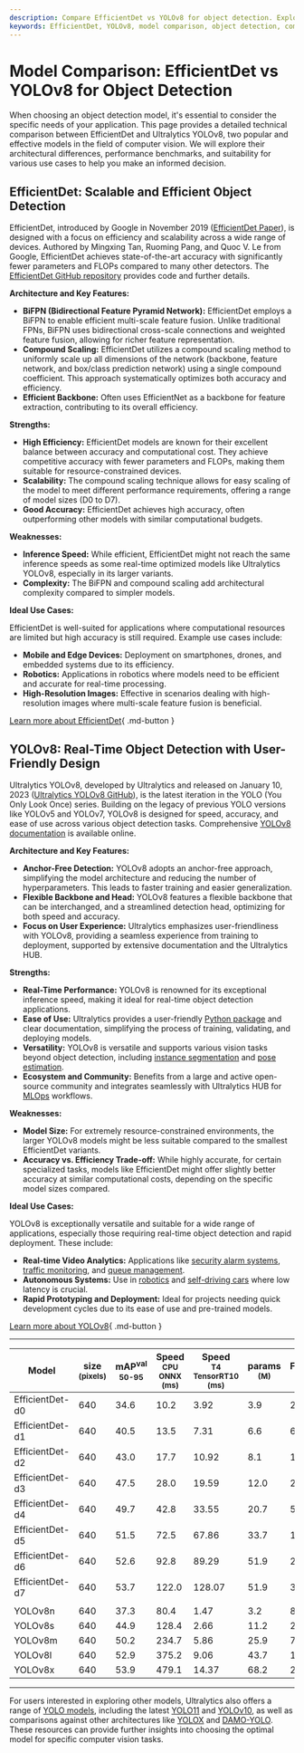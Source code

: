 ```yaml
---
description: Compare EfficientDet vs YOLOv8 for object detection. Explore their architecture, performance, and ideal use cases to make an informed choice.
keywords: EfficientDet, YOLOv8, model comparison, object detection, computer vision, machine learning, EfficientDet vs YOLOv8, Ultralytics models, real-time detection
---
```


# Model Comparison: EfficientDet vs YOLOv8 for Object Detection

When choosing an object detection model, it's essential to consider the specific needs of your application. This page provides a detailed technical comparison between EfficientDet and Ultralytics YOLOv8, two popular and effective models in the field of computer vision. We will explore their architectural differences, performance benchmarks, and suitability for various use cases to help you make an informed decision.

<script async src="https://cdn.jsdelivr.net/npm/chart.js@3.9.1/dist/chart.min.js"></script>
<script defer src="../../javascript/benchmark.js"></script>

<canvas id="modelComparisonChart" width="1024" height="400" active-models='["EfficientDet", "YOLOv8"]'></canvas>

## EfficientDet: Scalable and Efficient Object Detection

EfficientDet, introduced by Google in November 2019 ([EfficientDet Paper](https://arxiv.org/abs/1911.09070)), is designed with a focus on efficiency and scalability across a wide range of devices. Authored by Mingxing Tan, Ruoming Pang, and Quoc V. Le from Google, EfficientDet achieves state-of-the-art accuracy with significantly fewer parameters and FLOPs compared to many other detectors. The [EfficientDet GitHub repository](https://github.com/google/automl/tree/master/efficientdet) provides code and further details.

**Architecture and Key Features:**

- **BiFPN (Bidirectional Feature Pyramid Network):** EfficientDet employs a BiFPN to enable efficient multi-scale feature fusion. Unlike traditional FPNs, BiFPN uses bidirectional cross-scale connections and weighted feature fusion, allowing for richer feature representation.
- **Compound Scaling:** EfficientDet utilizes a compound scaling method to uniformly scale up all dimensions of the network (backbone, feature network, and box/class prediction network) using a single compound coefficient. This approach systematically optimizes both accuracy and efficiency.
- **Efficient Backbone:** Often uses EfficientNet as a backbone for feature extraction, contributing to its overall efficiency.

**Strengths:**

- **High Efficiency:** EfficientDet models are known for their excellent balance between accuracy and computational cost. They achieve competitive accuracy with fewer parameters and FLOPs, making them suitable for resource-constrained devices.
- **Scalability:** The compound scaling technique allows for easy scaling of the model to meet different performance requirements, offering a range of model sizes (D0 to D7).
- **Good Accuracy:** EfficientDet achieves high accuracy, often outperforming other models with similar computational budgets.

**Weaknesses:**

- **Inference Speed:** While efficient, EfficientDet might not reach the same inference speeds as some real-time optimized models like Ultralytics YOLOv8, especially in its larger variants.
- **Complexity:** The BiFPN and compound scaling add architectural complexity compared to simpler models.

**Ideal Use Cases:**

EfficientDet is well-suited for applications where computational resources are limited but high accuracy is still required. Example use cases include:

- **Mobile and Edge Devices:** Deployment on smartphones, drones, and embedded systems due to its efficiency.
- **Robotics:** Applications in robotics where models need to be efficient and accurate for real-time processing.
- **High-Resolution Images:** Effective in scenarios dealing with high-resolution images where multi-scale feature fusion is beneficial.

[Learn more about EfficientDet](https://github.com/google/automl/tree/master/efficientdet#readme){ .md-button }

## YOLOv8: Real-Time Object Detection with User-Friendly Design

Ultralytics YOLOv8, developed by Ultralytics and released on January 10, 2023 ([Ultralytics YOLOv8 GitHub](https://github.com/ultralytics/ultralytics)), is the latest iteration in the YOLO (You Only Look Once) series. Building on the legacy of previous YOLO versions like YOLOv5 and YOLOv7, YOLOv8 is designed for speed, accuracy, and ease of use across various object detection tasks. Comprehensive [YOLOv8 documentation](https://docs.ultralytics.com/models/yolov8/) is available online.

**Architecture and Key Features:**

- **Anchor-Free Detection:** YOLOv8 adopts an anchor-free approach, simplifying the model architecture and reducing the number of hyperparameters. This leads to faster training and easier generalization.
- **Flexible Backbone and Head:** YOLOv8 features a flexible backbone that can be interchanged, and a streamlined detection head, optimizing for both speed and accuracy.
- **Focus on User Experience:** Ultralytics emphasizes user-friendliness with YOLOv8, providing a seamless experience from training to deployment, supported by extensive documentation and the Ultralytics HUB.

**Strengths:**

- **Real-Time Performance:** YOLOv8 is renowned for its exceptional inference speed, making it ideal for real-time object detection applications.
- **Ease of Use:** Ultralytics provides a user-friendly [Python package](https://pypi.org/project/ultralytics/) and clear documentation, simplifying the process of training, validating, and deploying models.
- **Versatility:** YOLOv8 is versatile and supports various vision tasks beyond object detection, including [instance segmentation](https://www.ultralytics.com/glossary/instance-segmentation) and [pose estimation](https://docs.ultralytics.com/tasks/pose/).
- **Ecosystem and Community:** Benefits from a large and active open-source community and integrates seamlessly with Ultralytics HUB for [MLOps](https://www.ultralytics.com/glossary/machine-learning-operations-mlops) workflows.

**Weaknesses:**

- **Model Size:** For extremely resource-constrained environments, the larger YOLOv8 models might be less suitable compared to the smallest EfficientDet variants.
- **Accuracy vs. Efficiency Trade-off:** While highly accurate, for certain specialized tasks, models like EfficientDet might offer slightly better accuracy at similar computational costs, depending on the specific model sizes compared.

**Ideal Use Cases:**

YOLOv8 is exceptionally versatile and suitable for a wide range of applications, especially those requiring real-time object detection and rapid deployment. These include:

- **Real-time Video Analytics:** Applications like [security alarm systems](https://www.ultralytics.com/blog/security-alarm-system-projects-with-ultralytics-yolov8), [traffic monitoring](https://www.ultralytics.com/blog/ultralytics-yolov8-for-smarter-parking-management-systems), and [queue management](https://docs.ultralytics.com/guides/queue-management/).
- **Autonomous Systems:** Use in [robotics](https://www.ultralytics.com/glossary/robotics) and [self-driving cars](https://www.ultralytics.com/solutions/ai-in-self-driving) where low latency is crucial.
- **Rapid Prototyping and Deployment:** Ideal for projects needing quick development cycles due to its ease of use and pre-trained models.

[Learn more about YOLOv8](https://docs.ultralytics.com/models/yolov8/){ .md-button }

---

| Model           | size<br><sup>(pixels) | mAP<sup>val<br>50-95 | Speed<br><sup>CPU ONNX<br>(ms) | Speed<br><sup>T4 TensorRT10<br>(ms) | params<br><sup>(M) | FLOPs<br><sup>(B) |
| --------------- | --------------------- | -------------------- | ------------------------------ | ----------------------------------- | ------------------ | ----------------- |
| EfficientDet-d0 | 640                   | 34.6                 | 10.2                           | 3.92                                | 3.9                | 2.54              |
| EfficientDet-d1 | 640                   | 40.5                 | 13.5                           | 7.31                                | 6.6                | 6.1               |
| EfficientDet-d2 | 640                   | 43.0                 | 17.7                           | 10.92                               | 8.1                | 11.0              |
| EfficientDet-d3 | 640                   | 47.5                 | 28.0                           | 19.59                               | 12.0               | 24.9              |
| EfficientDet-d4 | 640                   | 49.7                 | 42.8                           | 33.55                               | 20.7               | 55.2              |
| EfficientDet-d5 | 640                   | 51.5                 | 72.5                           | 67.86                               | 33.7               | 130.0             |
| EfficientDet-d6 | 640                   | 52.6                 | 92.8                           | 89.29                               | 51.9               | 226.0             |
| EfficientDet-d7 | 640                   | 53.7                 | 122.0                          | 128.07                              | 51.9               | 325.0             |
|                 |                       |                      |                                |                                     |                    |                   |
| YOLOv8n         | 640                   | 37.3                 | 80.4                           | 1.47                                | 3.2                | 8.7               |
| YOLOv8s         | 640                   | 44.9                 | 128.4                          | 2.66                                | 11.2               | 28.6              |
| YOLOv8m         | 640                   | 50.2                 | 234.7                          | 5.86                                | 25.9               | 78.9              |
| YOLOv8l         | 640                   | 52.9                 | 375.2                          | 9.06                                | 43.7               | 165.2             |
| YOLOv8x         | 640                   | 53.9                 | 479.1                          | 14.37                               | 68.2               | 257.8             |

---

For users interested in exploring other models, Ultralytics also offers a range of [YOLO models](https://docs.ultralytics.com/models/), including the latest [YOLO11](https://docs.ultralytics.com/models/yolo11/) and [YOLOv10](https://docs.ultralytics.com/models/yolov10/), as well as comparisons against other architectures like [YOLOX](https://docs.ultralytics.com/compare/yolov8-vs-yolox/) and [DAMO-YOLO](https://docs.ultralytics.com/compare/damo-yolo-vs-yolov8/). These resources can provide further insights into choosing the optimal model for specific computer vision tasks.
